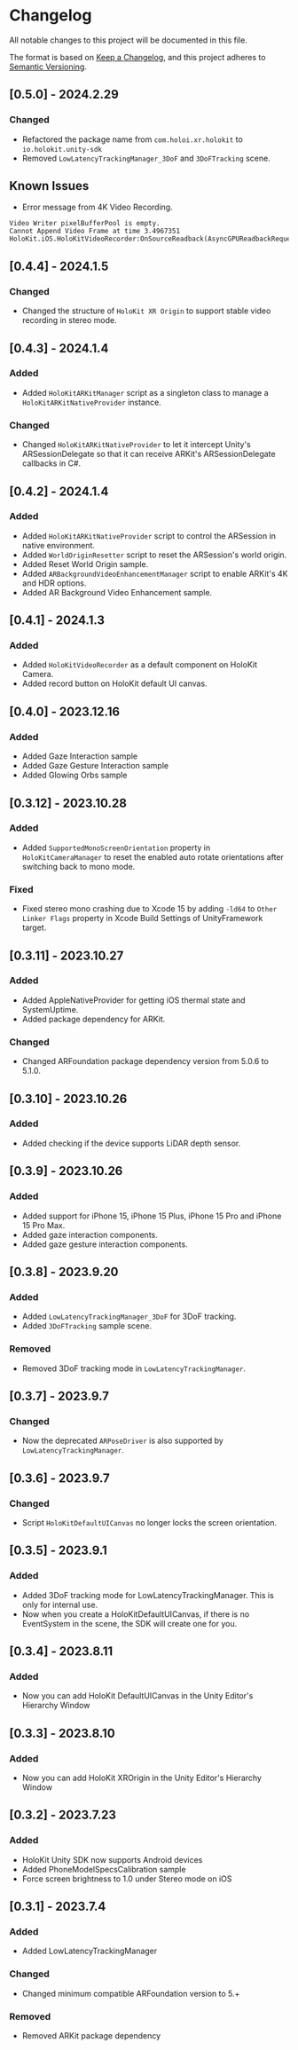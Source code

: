 # Changelog

All notable changes to this project will be documented in this file.

The format is based on [Keep a Changelog](https://keepachangelog.com/en/1.1.0/),
and this project adheres to [Semantic Versioning](https://semver.org/spec/v2.0.0.html).

## [0.5.0] - 2024.2.29

### Changed

- Refactored the package name from `com.holoi.xr.holokit` to `io.holokit.unity-sdk`
- Removed `LowLatencyTrackingManager_3DoF` and `3DoFTracking` scene.

## Known Issues

- Error message from 4K Video Recording. 
```
Video Writer pixelBufferPool is empty.
Cannot Append Video Frame at time 3.4967351
HoloKit.iOS.HoloKitVideoRecorder:OnSourceReadback(AsyncGPUReadbackRequest)
```

## [0.4.4] - 2024.1.5

### Changed

- Changed the structure of `HoloKit XR Origin` to support stable video recording in stereo mode.

## [0.4.3] - 2024.1.4

### Added

- Added `HoloKitARKitManager` script as a singleton class to manage a `HoloKitARKitNativeProvider` instance.

### Changed

- Changed `HoloKitARKitNativeProvider` to let it intercept Unity's ARSessionDelegate so that it can receive ARKit's ARSessionDelegate callbacks in C#.

## [0.4.2] - 2024.1.4

### Added

- Added `HoloKitARKitNativeProvider` script to control the ARSession in native environment.
- Added `WorldOriginResetter` script to reset the ARSession's world origin.
- Added Reset World Origin sample.
- Added `ARBackgroundVideoEnhancementManager` script to enable ARKit's 4K and HDR options.
- Added AR Background Video Enhancement sample.

## [0.4.1] - 2024.1.3

### Added

- Added `HoloKitVideoRecorder` as a default component on HoloKit Camera.
- Added record button on HoloKit default UI canvas.

## [0.4.0] - 2023.12.16

### Added

- Added Gaze Interaction sample
- Added Gaze Gesture Interaction sample
- Added Glowing Orbs sample

## [0.3.12] - 2023.10.28

### Added

- Added `SupportedMonoScreenOrientation` property in `HoloKitCameraManager` to reset the enabled auto rotate orientations after switching back to mono mode.

### Fixed

- Fixed stereo mono crashing due to Xcode 15 by adding `-ld64` to `Other Linker Flags` property in Xcode Build Settings of UnityFramework target.

## [0.3.11] - 2023.10.27

### Added

- Added AppleNativeProvider for getting iOS thermal state and SystemUptime.
- Added package dependency for ARKit.

### Changed

- Changed ARFoundation package dependency version from 5.0.6 to 5.1.0.

## [0.3.10] - 2023.10.26

### Added

- Added checking if the device supports LiDAR depth sensor.

## [0.3.9] - 2023.10.26

### Added

- Added support for iPhone 15, iPhone 15 Plus, iPhone 15 Pro and iPhone 15 Pro Max.
- Added gaze interaction components.
- Added gaze gesture interaction components.

## [0.3.8] - 2023.9.20

### Added

- Added `LowLatencyTrackingManager_3DoF` for 3DoF tracking.
- Added `3DoFTracking` sample scene.

### Removed

- Removed 3DoF tracking mode in `LowLatencyTrackingManager`. 

## [0.3.7] - 2023.9.7

### Changed

- Now the deprecated `ARPoseDriver` is also supported by `LowLatencyTrackingManager`.

## [0.3.6] - 2023.9.7

### Changed

- Script `HoloKitDefaultUICanvas` no longer locks the screen orientation.

## [0.3.5] - 2023.9.1

### Added

- Added 3DoF tracking mode for LowLatencyTrackingManager. This is only for internal use.
- Now when you create a HoloKitDefaultUICanvas, if there is no EventSystem in the scene, the SDK will create one for you.

## [0.3.4] - 2023.8.11

### Added

- Now you can add HoloKit DefaultUICanvas in the Unity Editor's Hierarchy Window

## [0.3.3] - 2023.8.10

### Added

- Now you can add HoloKit XROrigin in the Unity Editor's Hierarchy Window

## [0.3.2] - 2023.7.23

### Added

- HoloKit Unity SDK now supports Android devices
- Added PhoneModelSpecsCalibration sample
- Force screen brightness to 1.0 under Stereo mode on iOS

## [0.3.1] - 2023.7.4

### Added

- Added LowLatencyTrackingManager

### Changed

- Changed minimum compatible ARFoundation version to 5.+

### Removed

- Removed ARKit package dependency
